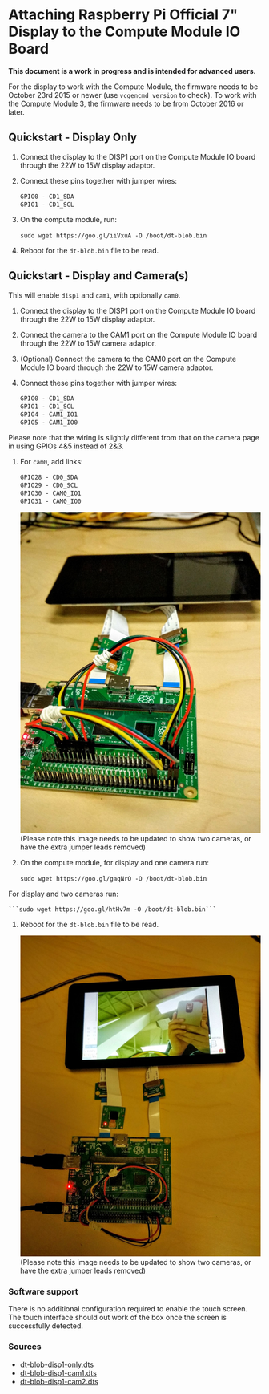 # Attaching Raspberry Pi Official 7" Display to the Compute Module IO Board

**This document is a work in progress and is intended for advanced users.**

For the display to work with the Compute Module, the firmware needs to be October 23rd 2015 or newer (use `vcgencmd version` to check).
To work with the Compute Module 3, the firmware needs to be from October 2016 or later.

## Quickstart - Display Only

1. Connect the display to the DISP1 port on the Compute Module IO board through the 22W to 15W display adaptor.
1. Connect these pins together with jumper wires:

	```
	GPIO0 - CD1_SDA
	GPIO1 - CD1_SCL
	```

1. On the compute module, run:

	```sudo wget https://goo.gl/iiVxuA -O /boot/dt-blob.bin```

1. Reboot for the `dt-blob.bin` file to be read.

## Quickstart - Display and Camera(s)
This will enable `disp1` and `cam1`, with optionally `cam0`.

1. Connect the display to the DISP1 port on the Compute Module IO board through the 22W to 15W display adaptor.
1. Connect the camera to the CAM1 port on the Compute Module IO board through the 22W to 15W camera adaptor.
1. (Optional) Connect the camera to the CAM0 port on the Compute Module IO board through the 22W to 15W camera adaptor.
1. Connect these pins together with jumper wires:

	```
	GPIO0 - CD1_SDA
	GPIO1 - CD1_SCL
	GPIO4 - CAM1_IO1
	GPIO5 - CAM1_IO0
	```
Please note that the wiring is slightly different from that on the camera page in using GPIOs 4&5 instead of 2&3.

1. For `cam0`, add links:

	```
	GPIO28 - CD0_SDA
	GPIO29 - CD0_SCL
	GPIO30 - CAM0_IO1
	GPIO31 - CAM0_IO0
	```

	![GPIO connection for a single display and two cameras](images/CMIO-Cam-Disp-GPIO.jpg)
	(Please note this image needs to be updated to show two cameras, or have the extra jumper leads removed)

1. On the compute module, for display and one camera run:

	```sudo wget https://goo.gl/gaqNrO -O /boot/dt-blob.bin```  

  For display and two cameras run:

	```sudo wget https://goo.gl/htHv7m -O /boot/dt-blob.bin```

1. Reboot for the `dt-blob.bin` file to be read.

	![Camera Preview on the 7 inch display](images/CMIO-Cam-Disp-Example.jpg)
	(Please note this image needs to be updated to show two cameras, or have the extra jumper leads removed)

### Software support

There is no additional configuration required to enable the touch screen. The touch interface should out work of the box once the screen is successfully detected.


### Sources
- [dt-blob-disp1-only.dts](dt-blob-disp1-only.dts)
- [dt-blob-disp1-cam1.dts](dt-blob-disp1-cam1.dts)
- [dt-blob-disp1-cam2.dts](dt-blob-disp1-cam2.dts)
